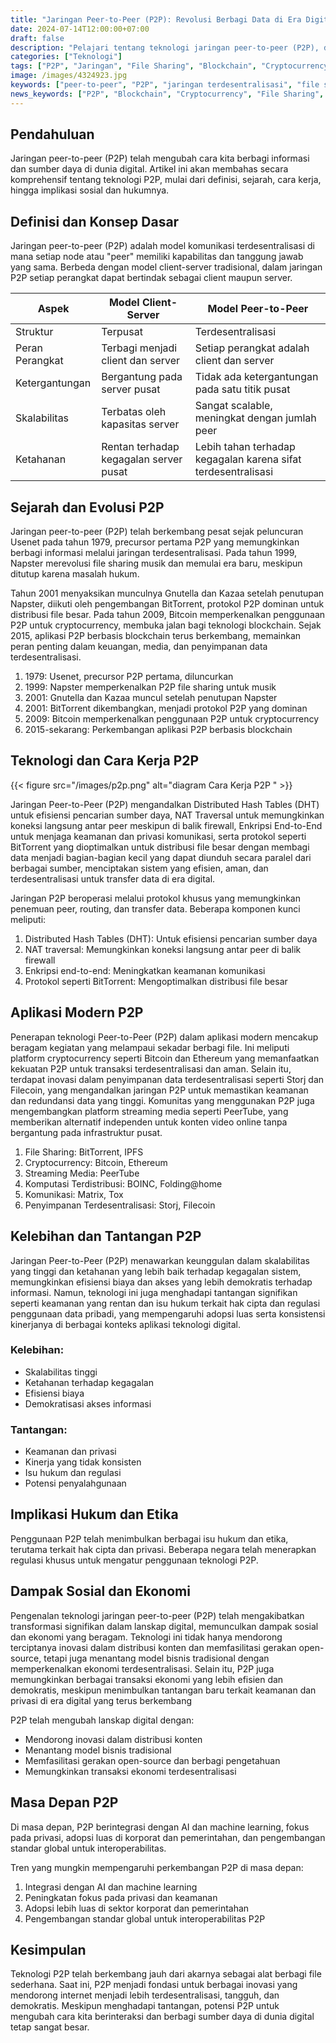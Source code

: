 ```yaml
---
title: "Jaringan Peer-to-Peer (P2P): Revolusi Berbagi Data di Era Digital"
date: 2024-07-14T12:00:00+07:00
draft: false
description: "Pelajari tentang teknologi jaringan peer-to-peer (P2P), dari sejarah hingga aplikasi modern dan dampaknya terhadap dunia digital."
categories: ["Teknologi"]
tags: ["P2P", "Jaringan", "File Sharing", "Blockchain", "Cryptocurrency"]
image: /images/4324923.jpg
keywords: ["peer-to-peer", "P2P", "jaringan terdesentralisasi", "file sharing", "blockchain"]
news_keywords: ["P2P", "Blockchain", "Cryptocurrency", "File Sharing", "Teknologi Jaringan"]
---
```


## Pendahuluan

Jaringan peer-to-peer (P2P) telah mengubah cara kita berbagi informasi dan sumber daya di dunia digital. Artikel ini akan membahas secara komprehensif tentang teknologi P2P, mulai dari definisi, sejarah, cara kerja, hingga implikasi sosial dan hukumnya.

## Definisi dan Konsep Dasar

Jaringan peer-to-peer (P2P) adalah model komunikasi terdesentralisasi di mana setiap node atau "peer" memiliki kapabilitas dan tanggung jawab yang sama. Berbeda dengan model client-server tradisional, dalam jaringan P2P setiap perangkat dapat bertindak sebagai client maupun server.

| Aspek | Model Client-Server | Model Peer-to-Peer |
|-------|---------------------|---------------------|
| Struktur | Terpusat | Terdesentralisasi |
| Peran Perangkat | Terbagi menjadi client dan server | Setiap perangkat adalah client dan server |
| Ketergantungan | Bergantung pada server pusat | Tidak ada ketergantungan pada satu titik pusat |
| Skalabilitas | Terbatas oleh kapasitas server | Sangat scalable, meningkat dengan jumlah peer |
| Ketahanan | Rentan terhadap kegagalan server pusat | Lebih tahan terhadap kegagalan karena sifat terdesentralisasi |

## Sejarah dan Evolusi P2P

Jaringan peer-to-peer (P2P) telah berkembang pesat sejak peluncuran Usenet pada tahun 1979, precursor pertama P2P yang memungkinkan berbagi informasi melalui jaringan terdesentralisasi. Pada tahun 1999, Napster merevolusi file sharing musik dan memulai era baru, meskipun ditutup karena masalah hukum. 

Tahun 2001 menyaksikan munculnya Gnutella dan Kazaa setelah penutupan Napster, diikuti oleh pengembangan BitTorrent, protokol P2P dominan untuk distribusi file besar. Pada tahun 2009, Bitcoin memperkenalkan penggunaan P2P untuk cryptocurrency, membuka jalan bagi teknologi blockchain. Sejak 2015, aplikasi P2P berbasis blockchain terus berkembang, memainkan peran penting dalam keuangan, media, dan penyimpanan data terdesentralisasi.

1. 1979: Usenet, precursor P2P pertama, diluncurkan
2. 1999: Napster memperkenalkan P2P file sharing untuk musik
3. 2001: Gnutella dan Kazaa muncul setelah penutupan Napster
4. 2001: BitTorrent dikembangkan, menjadi protokol P2P yang dominan
5. 2009: Bitcoin memperkenalkan penggunaan P2P untuk cryptocurrency
6. 2015-sekarang: Perkembangan aplikasi P2P berbasis blockchain

## Teknologi dan Cara Kerja P2P

{{< figure src="/images/p2p.png" alt="diagram Cara Kerja P2P " >}}

Jaringan Peer-to-Peer (P2P) mengandalkan Distributed Hash Tables (DHT) untuk efisiensi pencarian sumber daya, NAT Traversal untuk memungkinkan koneksi langsung antar peer meskipun di balik firewall, Enkripsi End-to-End untuk menjaga keamanan dan privasi komunikasi, serta protokol seperti BitTorrent yang dioptimalkan untuk distribusi file besar dengan membagi data menjadi bagian-bagian kecil yang dapat diunduh secara paralel dari berbagai sumber, menciptakan sistem yang efisien, aman, dan terdesentralisasi untuk transfer data di era digital.

Jaringan P2P beroperasi melalui protokol khusus yang memungkinkan penemuan peer, routing, dan transfer data. Beberapa komponen kunci meliputi:

1. Distributed Hash Tables (DHT): Untuk efisiensi pencarian sumber daya
2. NAT traversal: Memungkinkan koneksi langsung antar peer di balik firewall
3. Enkripsi end-to-end: Meningkatkan keamanan komunikasi
4. Protokol seperti BitTorrent: Mengoptimalkan distribusi file besar

## Aplikasi Modern P2P

Penerapan teknologi Peer-to-Peer (P2P) dalam aplikasi modern mencakup beragam kegiatan yang melampaui sekadar berbagi file. Ini meliputi platform cryptocurrency seperti Bitcoin dan Ethereum yang memanfaatkan kekuatan P2P untuk transaksi terdesentralisasi dan aman. Selain itu, terdapat inovasi dalam penyimpanan data terdesentralisasi seperti Storj dan Filecoin, yang mengandalkan jaringan P2P untuk memastikan keamanan dan redundansi data yang tinggi. Komunitas yang menggunakan P2P juga mengembangkan platform streaming media seperti PeerTube, yang memberikan alternatif independen untuk konten video online tanpa bergantung pada infrastruktur pusat.

1. File Sharing: BitTorrent, IPFS
2. Cryptocurrency: Bitcoin, Ethereum
3. Streaming Media: PeerTube
4. Komputasi Terdistribusi: BOINC, Folding@home
5. Komunikasi: Matrix, Tox
6. Penyimpanan Terdesentralisasi: Storj, Filecoin

## Kelebihan dan Tantangan P2P

Jaringan Peer-to-Peer (P2P) menawarkan keunggulan dalam skalabilitas yang tinggi dan ketahanan yang lebih baik terhadap kegagalan sistem, memungkinkan efisiensi biaya dan akses yang lebih demokratis terhadap informasi. Namun, teknologi ini juga menghadapi tantangan signifikan seperti keamanan yang rentan dan isu hukum terkait hak cipta dan regulasi penggunaan data pribadi, yang mempengaruhi adopsi luas serta konsistensi kinerjanya di berbagai konteks aplikasi teknologi digital.

### Kelebihan:
- Skalabilitas tinggi
- Ketahanan terhadap kegagalan
- Efisiensi biaya
- Demokratisasi akses informasi

### Tantangan:
- Keamanan dan privasi
- Kinerja yang tidak konsisten
- Isu hukum dan regulasi
- Potensi penyalahgunaan

## Implikasi Hukum dan Etika

Penggunaan P2P telah menimbulkan berbagai isu hukum dan etika, terutama terkait hak cipta dan privasi. Beberapa negara telah menerapkan regulasi khusus untuk mengatur penggunaan teknologi P2P.

## Dampak Sosial dan Ekonomi

Pengenalan teknologi jaringan peer-to-peer (P2P) telah mengakibatkan transformasi signifikan dalam lanskap digital, memunculkan dampak sosial dan ekonomi yang beragam. Teknologi ini tidak hanya mendorong terciptanya inovasi dalam distribusi konten dan memfasilitasi gerakan open-source, tetapi juga menantang model bisnis tradisional dengan memperkenalkan ekonomi terdesentralisasi. Selain itu, P2P juga memungkinkan berbagai transaksi ekonomi yang lebih efisien dan demokratis, meskipun menimbulkan tantangan baru terkait keamanan dan privasi di era digital yang terus berkembang

P2P telah mengubah lanskap digital dengan:
- Mendorong inovasi dalam distribusi konten
- Menantang model bisnis tradisional
- Memfasilitasi gerakan open-source dan berbagi pengetahuan
- Memungkinkan transaksi ekonomi terdesentralisasi

## Masa Depan P2P
Di masa depan, P2P berintegrasi dengan AI dan machine learning, fokus pada privasi, adopsi luas di korporat dan pemerintahan, dan pengembangan standar global untuk interoperabilitas.

Tren yang mungkin mempengaruhi perkembangan P2P di masa depan:
1. Integrasi dengan AI dan machine learning
2. Peningkatan fokus pada privasi dan keamanan
3. Adopsi lebih luas di sektor korporat dan pemerintahan
4. Pengembangan standar global untuk interoperabilitas P2P

## Kesimpulan

Teknologi P2P telah berkembang jauh dari akarnya sebagai alat berbagi file sederhana. Saat ini, P2P menjadi fondasi untuk berbagai inovasi yang mendorong internet menjadi lebih terdesentralisasi, tangguh, dan demokratis. Meskipun menghadapi tantangan, potensi P2P untuk mengubah cara kita berinteraksi dan berbagi sumber daya di dunia digital tetap sangat besar.